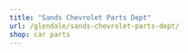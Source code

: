 ```yaml
---
title: "Sands Chevrolet Parts Dept"
url: /glendale/sands-chevrolet-parts-dept/
shop: car parts
---
```


